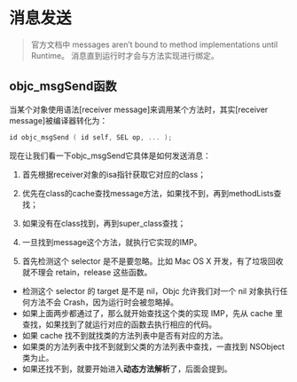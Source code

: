 # 消息发送

>官方文档中 
messages aren’t bound to method implementations until Runtime。
消息直到运行时才会与方法实现进行绑定。

## objc_msgSend函数

当某个对象使用语法[receiver message]来调用某个方法时，其实[receiver message]被编译器转化为：
```c
id objc_msgSend ( id self, SEL op, ... );
```
现在让我们看一下objc_msgSend它具体是如何发送消息：

1. 首先根据receiver对象的isa指针获取它对应的class；
2. 优先在class的cache查找message方法，如果找不到，再到methodLists查找；
3. 如果没有在class找到，再到super_class查找；
4. 一旦找到message这个方法，就执行它实现的IMP。

1. 首先检测这个 selector 是不是要忽略。比如 Mac OS X 开发，有了垃圾回收就不理会 retain，release 这些函数。
- 检测这个 selector 的 target 是不是 nil，Objc 允许我们对一个 nil 对象执行任何方法不会 Crash，因为运行时会被忽略掉。
- 如果上面两步都通过了，那么就开始查找这个类的实现 IMP，先从 cache 里查找，如果找到了就运行对应的函数去执行相应的代码。
- 如果 cache 找不到就找类的方法列表中是否有对应的方法。
- 如果类的方法列表中找不到就到父类的方法列表中查找，一直找到 NSObject 类为止。
- 如果还找不到，就要开始进入**动态方法解析**了，后面会提到。